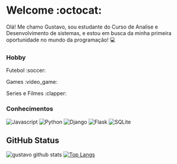 # Welcome :octocat:

 Olá!
 Me chamo Gustavo, sou estudante do Curso de Analise e Desenvolvimento de sistemas, e estou em busca da minha primeira oportunidade no mundo da programação! :computer:
 </div>
 
 ### Hobby
 
 <p>Futebol :soccer:</p>
 <p>Games  :video_game:</p>
 <p>Series e Filmes :clapper:</p>
 

### Conhecimentos
![Javascript](https://img.shields.io/badge/-JavaScript-purple)
![Python](https://img.shields.io/badge/-Python-blue)
![Django](https://img.shields.io/badge/-Django-green)
![Flask](https://img.shields.io/badge/-Flask-red)
![SQLite](https://img.shields.io/badge/-SQLite-yellow)

## GitHub Status
 ![gustavo github stats](https://github-readme-stats.vercel.app/api?username=Gustavobr20&show_icons=true&theme=nightowl)
   [![Top Langs](https://github-readme-stats.vercel.app/api/top-langs/?username=Gustavobr20&layout=compact&theme=nightowl)](https://github.com/Gustavobr20/github-readme-stats)
